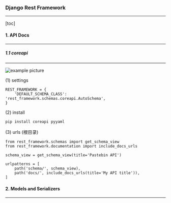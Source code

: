 ### Django Rest Framework

---

[toc]

#### 1. API Docs

---

##### 1.1 coreapi

---

![example picture](/home/rookie/Pictures/截图录屏_选择区域_20210107234153.png)

(1) settings

```django
REST_FRAMEWORK = {
    'DEFAULT_SCHEMA_CLASS': 'rest_framework.schemas.coreapi.AutoSchema',
}
```

(2) install

```sh
pip install coreapi pyyaml
```

(3) urls (根目录)

```django
from rest_framework.schemas import get_schema_view
from rest_framework.documentation import include_docs_urls

schema_view = get_schema_view(title='Pastebin API')

urlpatterns = [
    path('schema/', schema_view),
    path('docs/', include_docs_urls(title='My API title')),
]
```



#### 2. Models and Serializers

---

